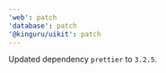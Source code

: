 ```yaml
---
'web': patch
'database': patch
'@kinguru/uikit': patch
---
```


Updated dependency `prettier` to `3.2.5`.
